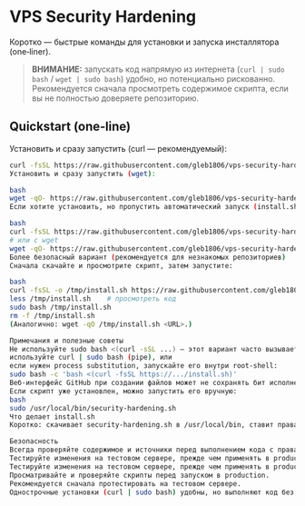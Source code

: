 
# VPS Security Hardening

Коротко — быстрые команды для установки и запуска инсталлятора (one‑liner).

> **ВНИМАНИЕ:** запускать код напрямую из интернета (`curl | sudo bash` / `wget | sudo bash`) удобно, но потенциально рискованно. Рекомендуется сначала просмотреть содержимое скрипта, если вы не полностью доверяете репозиторию.

## Quickstart (one‑line)

Установить и сразу запустить (curl — рекомендуемый):
```bash  
curl -fsSL https://raw.githubusercontent.com/gleb1806/vps-security-hardening/main/install.sh | sudo bash  
Установить и сразу запустить (wget):

bash
wget -qO- https://raw.githubusercontent.com/gleb1806/vps-security-hardening/main/install.sh | sudo bash
Если хотите установить, но пропустить автоматический запуск (install.sh поддерживает флаг --no-run):

bash
curl -fsSL https://raw.githubusercontent.com/gleb1806/vps-security-hardening/main/install.sh | sudo bash -s -- --no-run
# или с wget
wget -qO- https://raw.githubusercontent.com/gleb1806/vps-security-hardening/main/install.sh | sudo bash -s -- --no-run
Более безопасный вариант (рекомендуется для незнакомых репозиториев)
Сначала скачайте и просмотрите скрипт, затем запустите:

bash
curl -fsSL -o /tmp/install.sh https://raw.githubusercontent.com/gleb1806/vps-security-hardening/main/install.sh
less /tmp/install.sh    # просмотреть код
sudo bash /tmp/install.sh
rm -f /tmp/install.sh
(Аналогично: wget -qO /tmp/install.sh <URL>.)

Примечания и полезные советы
Не используйте sudo bash <(curl -sSL ...) — этот вариант часто вызывает ошибку No such file or directory из‑за отсутствия /dev/fd/... у процесса sudo. Вместо этого:
используйте curl | sudo bash (pipe), или
если нужен process substitution, запускайте его внутри root‑shell:
sudo bash -c 'bash <(curl -fsSL https://.../install.sh)'
Веб‑интерфейс GitHub при создании файлов может не сохранять бит исполнения (+x). В нашем примере install.sh сам установит основной скрипт в /usr/local/bin и выставит права.
Если скрипт уже установлен, можно запустить его вручную:
bash
sudo /usr/local/bin/security-hardening.sh
Что делает install.sh
Коротко: скачивает security-hardening.sh в /usr/local/bin, ставит права исполнения и (в зависимости от опции) запускает его сразу. Подробности и доступные флаги — внутри самого install.sh.

Безопасность
Всегда проверяйте содержимое и источники перед выполнением кода с правами root.
Тестируйте изменения на тестовом сервере, прежде чем применять в production.
Тестируйте изменения на тестовом сервере, прежде чем применять в production.
Просматривайте и проверяйте скрипты перед запуском в production.
Рекомендуется сначала протестировать на тестовом сервере.
Однострочные установки (curl | sudo bash) удобны, но выполняют код без просмотра — используйте их только для доверенных репозиториев.

